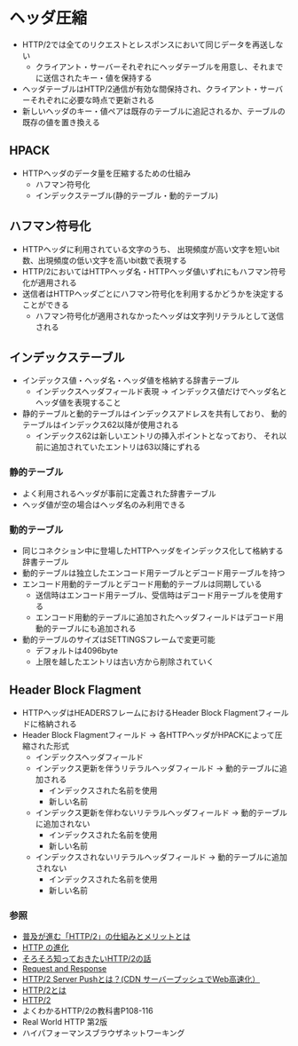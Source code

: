# ヘッダ圧縮
- HTTP/2では全てのリクエストとレスポンスにおいて同じデータを再送しない
  - クライアント・サーバーそれぞれにヘッダテーブルを用意し、それまでに送信されたキー・値を保持する
- ヘッダテーブルはHTTP/2通信が有効な間保持され、クライアント・サーバーそれぞれに必要な時点で更新される
- 新しいヘッダのキー・値ペアは既存のテーブルに追記されるか、テーブルの既存の値を置き換える

## HPACK
- HTTPヘッダのデータ量を圧縮するための仕組み
  - ハフマン符号化
  - インデックステーブル(静的テーブル・動的テーブル)

## ハフマン符号化
- HTTPヘッダに利用されている文字のうち、
  出現頻度が高い文字を短いbit数、出現頻度の低い文字を高いbit数で表現する
- HTTP/2においてはHTTPヘッダ名・HTTPヘッダ値いずれにもハフマン符号化が適用される
- 送信者はHTTPヘッダごとにハフマン符号化を利用するかどうかを決定することができる
  - ハフマン符号化が適用されなかったヘッダは文字列リテラルとして送信される

## インデックステーブル
- インデックス値・ヘッダ名・ヘッダ値を格納する辞書テーブル
  - インデックスヘッダフィールド表現 -> インデックス値だけでヘッダ名とヘッダ値を表現すること
- 静的テーブルと動的テーブルはインデックスアドレスを共有しており、
  動的テーブルはインデックス62以降が使用される
  - インデックス62は新しいエントリの挿入ポイントとなっており、
    それ以前に追加されていたエントリは63以降にずれる

### 静的テーブル
- よく利用されるヘッダが事前に定義された辞書テーブル
- ヘッダ値が空の場合はヘッダ名のみ利用できる

### 動的テーブル
- 同じコネクション中に登場したHTTPヘッダをインデックス化して格納する辞書テーブル
- 動的テーブルは独立したエンコード用テーブルとデコード用テーブルを持つ
- エンコード用動的テーブルとデコード用動的テーブルは同期している
  - 送信時はエンコード用テーブル、受信時はデコード用テーブルを使用する
  - エンコード用動的テーブルに追加されたヘッダフィールドはデコード用動的テーブルにも追加される
- 動的テーブルのサイズはSETTINGSフレームで変更可能
  - デフォルトは4096byte
  - 上限を越したエントリは古い方から削除されていく

## Header Block Flagment
- HTTPヘッダはHEADERSフレームにおけるHeader Block Flagmentフィールドに格納される
- Header Block Flagmentフィールド -> 各HTTPヘッダがHPACKによって圧縮された形式
  - インデックスヘッダフィールド
  - インデックス更新を伴うリテラルヘッダフィールド -> 動的テーブルに追加される
    - インデックスされた名前を使用
    - 新しい名前
  - インデックス更新を伴わないリテラルヘッダフィールド -> 動的テーブルに追加されない
    - インデックスされた名前を使用
    - 新しい名前
  - インデックスされないリテラルヘッダフィールド -> 動的テーブルに追加されない
    - インデックスされた名前を使用
    - 新しい名前

### 参照
- [普及が進む「HTTP/2」の仕組みとメリットとは](https://knowledge.sakura.ad.jp/7734/)
- [HTTP の進化](https://developer.mozilla.org/ja/docs/Web/HTTP/Basics_of_HTTP/Evolution_of_HTTP)
- [そろそろ知っておきたいHTTP/2の話](https://qiita.com/mogamin3/items/7698ee3336c70a482843)
- [Request and Response](https://youtu.be/0cmXVXMdbs8)
- [HTTP/2 Server Pushとは？(CDN サーバープッシュでWeb高速化）](https://blog.redbox.ne.jp/http2-server-push-cdn.html)
- [HTTP/2とは](https://www.nic.ad.jp/ja/newsletter/No68/0800.html)
- [HTTP/2](https://hpbn.co/http2/#binary-framing-layer)
- よくわかるHTTP/2の教科書P108-116
- Real World HTTP 第2版
- ハイパフォーマンスブラウザネットワーキング
